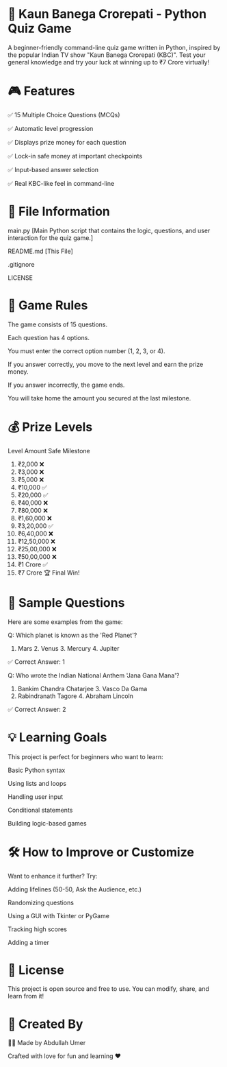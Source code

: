 # 🧠 Kaun Banega Crorepati - Python Quiz Game
A beginner-friendly command-line quiz game written in Python, inspired by the popular Indian TV show "Kaun Banega Crorepati (KBC)". Test your general knowledge and try your luck at winning up to ₹7 Crore virtually!

# 🎮 Features
✅ 15 Multiple Choice Questions (MCQs)

✅ Automatic level progression

✅ Displays prize money for each question

✅ Lock-in safe money at important checkpoints

✅ Input-based answer selection

✅ Real KBC-like feel in command-line

# 📂 File Information
main.py	 [Main Python script that contains the logic, questions, and user interaction for the quiz game.]

README.md [This File]

.gitignore

LICENSE

# 🎯 Game Rules
The game consists of 15 questions.

Each question has 4 options.

You must enter the correct option number (1, 2, 3, or 4).

If you answer correctly, you move to the next level and earn the prize money.

If you answer incorrectly, the game ends.

You will take home the amount you secured at the last milestone.

# 💰 Prize Levels
Level	Amount	Safe Milestone
1.	₹2,000	❌
2.	₹3,000	❌
3.	₹5,000	❌
4.	₹10,000	✅
5.	₹20,000	✅
6.	₹40,000	❌
7.	₹80,000	❌
8.	₹1,60,000	❌
9.	₹3,20,000	✅
10.	₹6,40,000	❌
11.	₹12,50,000	❌
12.	₹25,00,000	❌
13.	₹50,00,000	❌
14.	₹1 Crore	✅
15.	₹7 Crore	🏆 Final Win!

# 🧠 Sample Questions
Here are some examples from the game:

Q: Which planet is known as the 'Red Planet'?
1. Mars 2. Venus 3. Mercury 4. Jupiter

✅ Correct Answer: 1

Q: Who wrote the Indian National Anthem 'Jana Gana Mana'?
1. Bankim Chandra Chatarjee 3. Vasco Da Gama
2. Rabindranath Tagore 4. Abraham Lincoln

✅ Correct Answer: 2

# 💡 Learning Goals
This project is perfect for beginners who want to learn:

Basic Python syntax

Using lists and loops

Handling user input

Conditional statements

Building logic-based games

# 🛠️ How to Improve or Customize
Want to enhance it further? Try:

Adding lifelines (50-50, Ask the Audience, etc.)

Randomizing questions

Using a GUI with Tkinter or PyGame

Tracking high scores

Adding a timer

# 🧾 License
This project is open source and free to use. You can modify, share, and learn from it!

# 🙌 Created By
👨‍💻 Made by Abdullah Umer

Crafted with love for fun and learning ❤️
